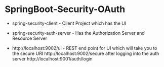 # SpringBoot-Security-OAuth

- spring-security-client - Client Project which has the UI

- spring-security-auth-server - Has the Authorization Server and Resource Server

- http://localhost:9002/ui - REST end point for UI which will take you to the secure URI http://localhost:9002/secure after logging into the auth server http://localhost:9001/auth/login
